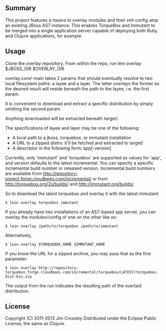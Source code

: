 ## Summary

This project features a means to overlay modules and their xml config
atop an existing JBoss AS7 instance. This enables TorqueBox and
Immutant to be merged into a single application server capable of
deploying both Ruby and Clojure applications, for example.

## Usage

Clone the overlay repository. From within the repo, run 
     lein overlay $JBOSS_DIR $OVERLAY_DIR

overlay.core/-main takes 2 params that should eventually resolve to
two local filesystem paths: a layee and a layer. The latter overlays
the former so the desired result will reside beneath the path to the
layee, i.e. the first param.

It is convenient to download and extract a specific distribution by
simply omitting the second param.

Anything downloaded will be extracted beneath target/.

The specifications of layee and layer may be one of the following:

 - A local path to a jboss, torquebox, or immutant installation
 - A URL to a zipped distro: it'll be fetched and extracted to target/
 - A descriptor in the following form: app[-version]

Currently, only 'immutant' and 'torquebox' are supported as values for
'app', and version defaults to the latest incremental. You can 
specify a specific incremental build number or released version. 
Incremental build numbers are available from 
http://repository-project.forge.cloudbees.com/incremental/ or from
http://torquebox.org/2x/builds/ and http://immutant.org/builds/


So to download the latest torquebox and overlay it with the latest
immutant:

    $ lein overlay torquebox immutant

If you already have two installations of an AS7-based app server, you
can overlay the modules/config of one on the other like so:

    $ lein overlay /path/to/torquebox /path/to/immutant

Alternatively,

    $ lein overlay $TORQUEBOX_HOME $IMMUTANT_HOME

If you know the URL for a zipped archive, you may pass that as the
first parameter:

    $ lein overlay http://repository-torquebox.forge.cloudbees.com/incremental/torquebox/LATEST/torquebox-dist-bin.zip

The output from the run indicates the resulting path of the overlaid
distribution.

## License

Copyright (C) 2011-2013 Jim Crossley
Distributed under the Eclipse Public License, the same as Clojure.
